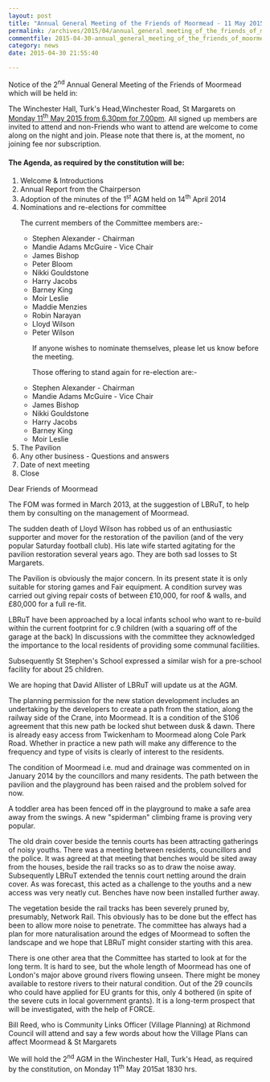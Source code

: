```yaml
---
layout: post
title: "Annual General Meeting of the Friends of Moormead - 11 May 2015"
permalink: /archives/2015/04/annual_general_meeting_of_the_friends_of_moormead.html
commentfile: 2015-04-30-annual_general_meeting_of_the_friends_of_moormead
category: news
date: 2015-04-30 21:55:40

---
```


<p>
Notice of the 2<sup>nd</sup> Annual General Meeting of the Friends of Moormead which will be held in:

</p>
<p>
The Winchester Hall, Turk's Head,Winchester Road, St Margarets on <a href="https://stmargarets.london/event/meeting/200705144981">Monday 11<sup>th</sup> May 2015 from 6.30pm for 7.00pm</a>. All signed up members are invited to attend and non-Friends who want to attend are welcome to come along on the night and join. Please note that there is, at the moment, no joining fee nor subscription.

</p>
<h4>
The Agenda, as required by the constitution will be:

</h4>
<ol>
<li>
Welcome & Introductions

</li>
<li>
Annual Report from the Chairperson

</li>
<li>
Adoption of the minutes of the 1<sup>st</sup> AGM held on 14<sup>th</sup> April 2014

</li>
<li>
Nominations and re-elections for committee<br />

<p>
The current members of the Committee members are:-

</p>
<ul>
<li>
Stephen Alexander - Chairman

</li>
<li>
Mandie Adams McGuire - Vice Chair

</li>
<li>
James Bishop

</li>
<li>
Peter Bloom

</li>
<li>
Nikki Gouldstone

</li>
<li>
Harry Jacobs

</li>
<li>
Barney King

</li>
<li>
Moir Leslie

</li>
<li>
Maddie Menzies

</li>
<li>
Robin Narayan

</li>
<li>
Lloyd Wilson

</li>
<li>
Peter Wilson<br />

<p>
If anyone wishes to nominate themselves, please let us know before the meeting.

</p>
<p>
Those offering to stand again for re-election are:-

</p>
</li>
<li>
Stephen Alexander - Chairman

</li>
<li>
Mandie Adams McGuire - Vice Chair

</li>
<li>
James Bishop

</li>
<li>
Nikki Gouldstone

</li>
<li>
Harry Jacobs

</li>
<li>
Barney King

</li>
<li>
Moir Leslie

</li>
</ul>
</li>
<li>
The Pavilion

</li>
<li>
Any other business - Questions and answers

</li>
<li>
Date of next meeting

</li>
<li>
Close

</li>
</ol>
<div markdown="1" class="letter">
<p>
Dear Friends of Moormead

</p>
<p>
The FOM was formed in March 2013, at the suggestion of LBRuT, to help them by consulting on the management of Moormead.

</p>
<p>
The sudden death of Lloyd Wilson has robbed us of an enthusiastic supporter and mover for the restoration of the pavilion (and of the very popular Saturday football club). His late wife started agitating for the pavilion restoration several years ago. They are both sad losses to St Margarets.

</p>
<p>
The Pavilion is obviously the major concern. In its present state it is only suitable for storing games and Fair equipment. A condition survey was carried out giving repair costs of between £10,000, for roof & walls, and £80,000 for a full re-fit.

</p>
<p>
LBRuT have been approached by a local infants school who want to re-build within the current footprint for c.9 children (with a squaring off of the garage at the back) In discussions with the committee they acknowledged the importance to the local residents of providing some communal facilities.

</p>
<p>
Subsequently St Stephen's School expressed a similar wish for a pre-school facility for about 25 children.

</p>
<p>
We are hoping that David Allister of LBRuT will update us at the AGM.

</p>
<p>
The planning permission for the new station development includes an undertaking by the developers to create a path from the station, along the railway side of the Crane, into Moormead. It is a condition of the S106 agreement that this new path be locked shut between dusk & dawn. There is already easy access from Twickenham to Moormead along Cole Park Road. Whether in practice a new path will make any difference to the frequency and type of visits is clearly of interest to the residents.

</p>
<p>
The condition of Moormead i.e. mud and drainage was commented on in January 2014 by the councillors and many residents. The path between the pavilion and the playground has been raised and the problem solved for now.

</p>
<p>
A toddler area has been fenced off in the playground to make a safe area away from the swings. A new "spiderman" climbing frame is proving very popular.

</p>
<p>
The old drain cover beside the tennis courts has been attracting gatherings of noisy youths. There was a meeting between residents, councillors and the police. It was agreed at that meeting that benches would be sited away from the houses, beside the rail tracks so as to draw the noise away. Subsequently LBRuT extended the tennis court netting around the drain cover. As was forecast, this acted as a challenge to the youths and a new access was very neatly cut. Benches have now been installed further away.

</p>
<p>
The vegetation beside the rail tracks has been severely pruned by, presumably, Network Rail. This obviously has to be done but the effect has been to allow more noise to penetrate. The committee has always had a plan for more naturalisation around the edges of Moormead to soften the landscape and we hope that LBRuT might consider starting with this area.

</p>
<p>
There is one other area that the Committee has started to look at for the long term. It is hard to see, but the whole length of Moormead has one of London's major above ground rivers flowing unseen. There might be money available to restore rivers to their natural condition. Out of the 29 councils who could have applied for EU grants for this, only 4 bothered (in spite of the severe cuts in local government grants). It is a long-term prospect that will be investigated, with the help of FORCE.

</p>
<p>
Bill Reed, who is Community Links Officer (Village Planning) at Richmond Council will attend and say a few words about how the Village Plans can affect Moormead & St Margarets

</p>
<p>
We will hold the 2<sup>nd</sup> AGM in the Winchester Hall, Turk's Head, as required by the constitution, on Monday 11<sup>th</sup> May 2015at 1830 hrs.

</p>
</div>
